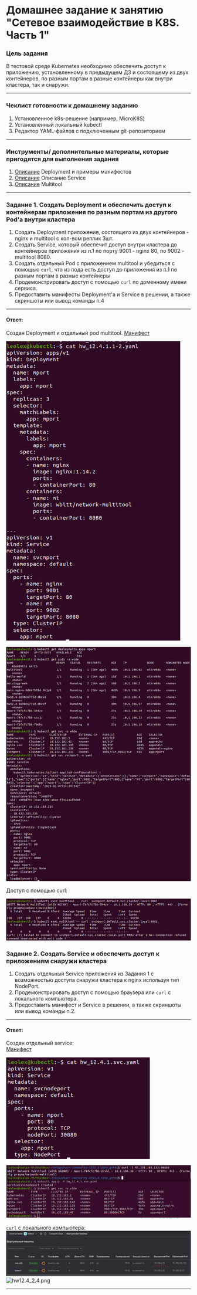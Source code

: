 # Домашнее задание к занятию "Сетевое взаимодействие в K8S. Часть 1"

### Цель задания

В тестовой среде Kubernetes необходимо обеспечить доступ к приложению, установленному в предыдущем ДЗ и состоящему из двух контейнеров, по разным портам в разные контейнеры как внутри кластера, так и снаружи.

------

### Чеклист готовности к домашнему заданию

1. Установленное k8s-решение (например, MicroK8S)
2. Установленный локальный kubectl
3. Редактор YAML-файлов с подключенным git-репозиторием

------

### Инструменты/ дополнительные материалы, которые пригодятся для выполнения задания

1. [Описание](https://kubernetes.io/docs/concepts/workloads/controllers/deployment/) Deployment и примеры манифестов
2. [Описание](https://kubernetes.io/docs/concepts/services-networking/service/) Описание Service
3. [Описание](https://github.com/wbitt/Network-MultiTool) Multitool

------

### Задание 1. Создать Deployment и обеспечить доступ к контейнерам приложения по разным портам из другого Pod'а внутри кластера

1. Создать Deployment приложения, состоящего из двух контейнеров - nginx и multitool с кол-вом реплик 3шт.
2. Создать Service, который обеспечит доступ внутри кластера до контейнеров приложения из п.1 по порту 9001 - nginx 80, по 9002 - multitool 8080.
3. Создать отдельный Pod с приложением multitool и убедиться с помощью `curl`, что из пода есть доступ до приложения из п.1 по разным портам в разные контейнеры
4. Продемонстрировать доступ с помощью `curl` по доменному имени сервиса.
5. Предоставить манифесты Deployment'а и Service в решении, а также скриншоты или вывод команды п.4

------

#### Ответ:  

Создан Deployment и отдельный pod multitool.
[Манифест](https://github.com/le0lex/devops-netology/blob/8f2bfd7630ee7718a0902b918816898e98b074eb/HW_12.4/hw_12.4.1.1-2.yaml)

![hw12.4_1.1.png](https://github.com/le0lex/devops-netology/blob/main/screen/hw12.4_1.1.png)

![hw12.4_1.2.png](https://github.com/le0lex/devops-netology/blob/main/screen/hw12.4_1.2.png)

Доступ с помощью curl:

![hw12.4_1.3.png](https://github.com/le0lex/devops-netology/blob/main/screen/hw12.4_1.3.png)
  
### Задание 2. Создать Service и обеспечить доступ к приложениям снаружи кластера

1. Создать отдельный Service приложения из Задания 1 с возможностью доступа снаружи кластера к nginx используя тип NodePort.
2. Продемонстрировать доступ с помощью браузера или `curl` с локального компьютера.
3. Предоставить манифест и Service в решении, а также скриншоты или вывод команды п.2.

------

#### Ответ: 

Создан отдельный service:  
[Манифест](https://github.com/le0lex/devops-netology/blob/60dfb450cb92b78961ee0e177507e7d119b73b9a/HW_12.4/hw_12.4.1.svc.yaml)

![hw12.4_2.1.png](https://github.com/le0lex/devops-netology/blob/main/screen/hw12.4_2.1.png)

![hw12.4_2.2.png](https://github.com/le0lex/devops-netology/blob/main/screen/hw12.4_2.2.png)
  
`curl` с локального компьютера:  
![hw12.4_2.3.png](https://github.com/le0lex/devops-netology/blob/main/screen/hw12.4_2.3.png)
![hw12.4_2.4.png](https://github.com/le0lex/devops-netology/blob/main/screen/hw12.4_2.4.png)

------
